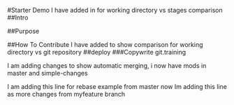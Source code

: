 #Starter Demo
I have added in for working directory vs stages comparison
##Intro

##Purpose

##How To Contribute
I have added to show comparison for working directory vs git repository
##deploy
###Copywrite
git.training

I am adding changes to show automatic merging, i now have mods in master and simple-changes

I am adding this line for rebase example from master
now Im adding this line as more changes from myfeature branch